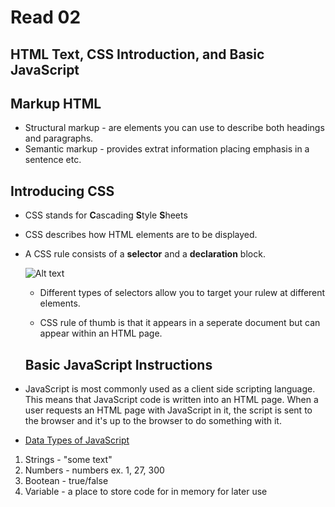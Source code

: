 # Read 02 #
## HTML Text, CSS Introduction, and Basic JavaScript ##

## Markup HTML ##

* Structural markup - are elements you can use to describe both headings and paragraphs. 
* Semantic markup - provides extrat information placing emphasis in a sentence etc. 

## Introducing CSS ##

* CSS stands for <b>C</b>ascading <b>S</b>tyle <b>S</b>heets

* CSS describes how HTML elements are to be displayed.

* A CSS rule consists of a <b>selector</b> and a <b>declaration</b> block.

  ![Alt text](https://www.w3schools.com/whatis/img_selector.gif "Image from W3Schools")
  
  * Different types of selectors allow you to target your rulew at different elements.
  
  * CSS rule of thumb is that it appears in a seperate document but can appear within an HTML page.
  
  ## Basic JavaScript Instructions ##
  
* JavaScript is most commonly used as a client side scripting language. This means that JavaScript code is written into an HTML page. When a user requests an HTML page with JavaScript in it, the script is sent to the browser and it's up to the browser to do something with it.
  
* <u>Data Types of JavaScript</u>
  
1. Strings - "some text"
2. Numbers - numbers ex. 1, 27, 300
3. Bootean - true/false
4. Variable - a place to store code for in memory for later use
